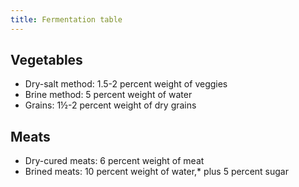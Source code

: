 ```yaml
---
title: Fermentation table
---
```


## Vegetables

- Dry-salt method: 1.5-2 percent weight of veggies
- Brine method: 5 percent weight of water
- Grains: 1½-2 percent weight of dry grains

## Meats

- Dry-cured meats: 6 percent weight of meat
- Brined meats: 10 percent weight of water,* plus 5 percent sugar
